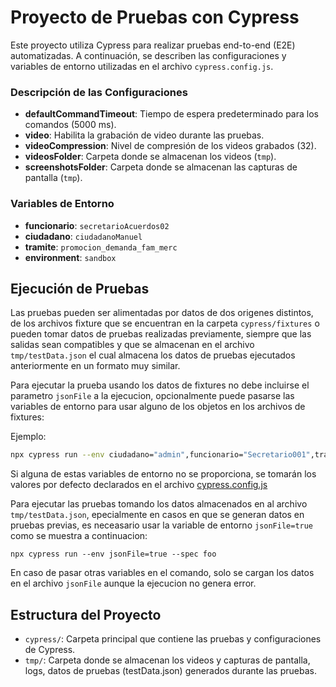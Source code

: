 # Proyecto de Pruebas con Cypress

Este proyecto utiliza Cypress para realizar pruebas end-to-end (E2E) automatizadas. A continuación, se describen las configuraciones y variables de entorno utilizadas en el archivo `cypress.config.js`.

### Descripción de las Configuraciones

- **defaultCommandTimeout**: Tiempo de espera predeterminado para los comandos (5000 ms).
- **video**: Habilita la grabación de video durante las pruebas.
- **videoCompression**: Nivel de compresión de los videos grabados (32).
- **videosFolder**: Carpeta donde se almacenan los videos (`tmp`).
- **screenshotsFolder**: Carpeta donde se almacenan las capturas de pantalla (`tmp`).

### Variables de Entorno

- **funcionario**: `secretarioAcuerdos02`
- **ciudadano**: `ciudadanoManuel`
- **tramite**: `promocion_demanda_fam_merc`
- **environment**: `sandbox`

## Ejecución de Pruebas

Las pruebas pueden ser alimentadas por datos de dos origenes distintos, de los archivos fixture que se encuentran en la carpeta `cypress/fixtures` o pueden tomar datos de pruebas realizadas previamente, siempre que las salidas sean compatibles y que se almacenan en el archivo `tmp/testData.json` el cual almacena los datos de pruebas ejecutados anteriormente en un formato muy similar. 

Para ejecutar la prueba usando los datos de fixtures no debe incluirse el parametro `jsonFile` a la ejecucion, opcionalmente puede pasarse las variables de entorno para usar alguno de los objetos en los archivos de fixtures:

Ejemplo:
```bash
npx cypress run --env ciudadano="admin",funcionario="Secretario001",tramite="promocion_demanda_fam_merc" --spec foo
```
Si alguna de estas variables de entorno no se proporciona, se tomarán los valores por defecto declarados en el archivo [cypress.config.js](./cypress.config.js)


Para ejecutar las pruebas tomando los datos almacenados en al archivo `tmp/testData.json`, epecialmente en casos en que se generan datos en pruebas previas, es neceasario usar la variable de entorno `jsonFile=true` como se muestra a continuacion:


```shell
npx cypress run --env jsonFile=true --spec foo
```
En caso de pasar otras variables en el comando, solo se cargan los datos en el archivo `jsonFile` aunque la ejecucion no genera error.



## Estructura del Proyecto

- `cypress/`: Carpeta principal que contiene las pruebas y configuraciones de Cypress.
- `tmp/`: Carpeta donde se almacenan los videos y capturas de pantalla, logs, datos de pruebas (testData.json) generados durante las pruebas.

